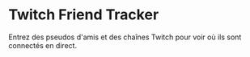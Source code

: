 # Twitch Friend Tracker

Entrez des pseudos d'amis et des chaînes Twitch pour voir où ils sont connectés en direct.